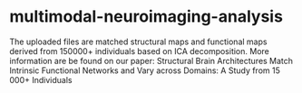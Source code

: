 # multimodal-neuroimaging-analysis
The uploaded files are matched structural maps and functional maps derived from 150000+ individuals based on ICA decomposition. More information are be found on our paper: Structural Brain Architectures Match Intrinsic Functional Networks and Vary across Domains: A Study from 15 000+ Individuals
